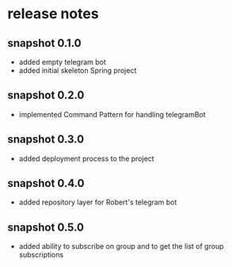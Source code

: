 # release notes

## snapshot 0.1.0
* added empty telegram bot
* added initial skeleton Spring project

## snapshot 0.2.0
* implemented Command Pattern for handling telegramBot

## snapshot 0.3.0
* added deployment process to the project

## snapshot 0.4.0
* added repository layer for Robert's telegram bot

## snapshot 0.5.0
* added ability to subscribe on group and to get the list of group subscriptions